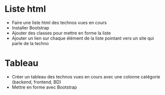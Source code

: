 # Liste html

- Faire une liste html des technos vues en cours
- Installer Bootstrap
- Ajouter des classes pour mettre en forme la liste
- Ajouter un lien sur chaque élément de la liste pointant vers un site qui parle de la techno

# Tableau

- Créer un tableau des technos vues en cours avec une colonne catégorie (backend, frontend, BD)
- Mettre en forme avec Bootstrap